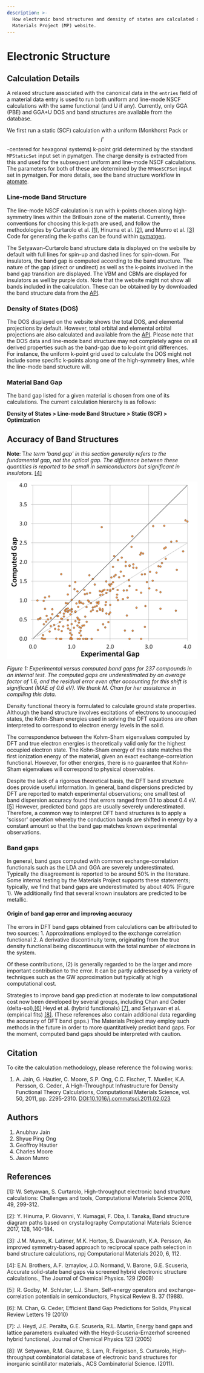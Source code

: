 ```yaml
---
description: >-
  How electronic band structures and density of states are calculated on the
  Materials Project (MP) website.
---
```


# Electronic Structure

## Calculation Details

A relaxed structure associated with the canonical data in the `entries` field of a material data entry is used to run both uniform and line-mode NSCF calculations with the same functional (and U if any). Currently, only GGA (PBE) and GGA+U DOS and band structures are available from the database.

We first run a static (SCF) calculation with a uniform (Monkhorst Pack or $$\Gamma$$-centered for hexagonal systems) k-point grid determined by the standard `MPStaticSet` input set in pymatgen. The charge density is extracted from this and used for the subsequent uniform and line-mode NSCF calculations. The parameters for both of these are determined by the `MPNonSCFSet` input set in pymatgen. For more details, see the band structure workflow in [atomate](https://atomate.org/).

### Line-mode Band Structure

The line-mode NSCF calculation is run with k-points chosen along high-symmetry lines within the Brillouin zone of the material. Currently, three conventions for choosing this k-path are used, and follow the methodologies by Curtarolo et al. [\[1\]](electronic-structure.md#references), Hinuma et al. [\[2\]](electronic-structure.md#references), and Munro et al. [\[3\]](electronic-structure.md#references) Code for generating the k-paths can be found within [pymatgen](https://pymatgen.org/pymatgen.symmetry.html#pymatgen.symmetry.bandstructure.HighSymmKpath).

The Setyawan-Curtarolo band structure data is displayed on the website by default with full lines for spin-up and dashed lines for spin-down. For insulators, the band gap is computed according to the band structure. The nature of the gap (direct or undirect) as well as the k-points involved in the band gap transition are displayed. The VBM and CBMs are displayed for insulators as well by purple dots. Note that the website might not show all bands included in the calculation. These can be obtained by by downloaded the band structure data from the [API](../downloading-data/using-the-api/).

### Density of States (DOS)

The DOS displayed on the website shows the total DOS, and elemental projections by default. However, total orbital and elemental orbital projections are also calculated and available from the [API](../downloading-data/using-the-api/). Please note that the DOS data and line-mode band structure may not completely agree on all derived properties such as the band-gap due to k-point grid differences. For instance, the uniform k-point grid used to calculate the DOS might not include some specific k-points along one of the high-symmetry lines, while the line-mode band structure will.

### Material Band Gap

The band gap listed for a given material is chosen from one of its calculations. The current calculation hierarchy is as follows:

**Density of States > Line-mode Band Structure > Static (SCF) > Optimization**

## Accuracy of Band Structures

**Note**: &#x54;_&#x68;e term 'band gap' in this section generally refers to the fundamental gap, not the optical gap. The difference between these quantities is reported to be small in semiconductors but significant in insulators._ [\[4\]](electronic-structure.md#references)

![](../.gitbook/assets/band_gaps.png)

&#x20;_Figure 1: Experimental versus computed band gaps for 237 compounds in an internal test. The computed gaps are underestimated by an average factor of 1.6, and the residual error even after accounting for this shift is significant (MAE of 0.6 eV). We thank M. Chan for her assistance in compiling this data._

Density functional theory is formulated to calculate ground state properties. Although the band structure involves excitations of electrons to unoccupied states, the Kohn-Sham energies used in solving the DFT equations are often interpreted to correspond to electron energy levels in the solid.

The correspondence between the Kohm-Sham eigenvalues computed by DFT and true electron energies is theoretically valid only for the highest occupied electron state. The Kohn-Sham energy of this state matches the first ionization energy of the material, given an exact exchange-correlation functional. However, for other energies, there is no guarantee that Kohn-Sham eigenvalues will correspond to physical observables.

Despite the lack of a rigorous theoretical basis, the DFT band structure does provide useful information. In general, band dispersions predicted by DFT are reported to match experimental observations; one small test of band dispersion accuracy found that errors ranged from 0.1 to about 0.4 eV.[\[5\]](electronic-structure.md#references) However, predicted band gaps are usually severely underestimated. Therefore, a common way to interpret DFT band structures is to apply a 'scissor' operation whereby the conduction bands are shifted in energy by a constant amount so that the band gap matches known experimental observations.

### Band gaps

In general, band gaps computed with common exchange-correlation functionals such as the LDA and GGA are severely underestimated. Typically the disagreement is reported to be around 50% in the literature. Some internal testing by the Materials Project supports these statements; typically, we find that band gaps are underestimated by about 40% (Figure 1). We additionally find that several known insulators are predicted to be metallic.

#### Origin of band gap error and improving accuracy

The errors in DFT band gaps obtained from calculations can be attributed to two sources: 1. Approximations employed to the exchange correlation functional 2. A derivative discontinuity term, originating from the true density functional being discontinuous with the total number of electrons in the system.

Of these contributions, (2) is generally regarded to be the larger and more important contribution to the error. It can be partly addressed by a variety of techniques such as the GW approximation but typically at high computational cost.

Strategies to improve band gap prediction at moderate to low computational cost now been developed by several groups, including Chan and Ceder (delta-sol),[\[6\]](electronic-structure.md#references) Heyd et al. (hybrid functionals) [\[7\]](electronic-structure.md#references), and Setyawan et al. (empirical fits) [\[8\]](electronic-structure.md#references). (These references also contain additional data regarding the accuracy of DFT band gaps.) The Materials Project may employ such methods in the future in order to more quantitatively predict band gaps. For the moment, computed band gaps should be interpreted with caution.

## Citation

To cite the calculation methodology, please reference the following works:

1. A. Jain, G. Hautier, C. Moore, S.P. Ong, C.C. Fischer, T. Mueller, K.A. Persson, G. Ceder., A High-Throughput Infrastructure for Density Functional Theory Calculations, Computational Materials Science, vol. 50, 2011, pp. 2295-2310. [DOI:10.1016/j.commatsci.2011.02.023](https://dx.doi.org/10.1016/j.commatsci.2011.02.023)

## Authors

1. Anubhav Jain
2. Shyue Ping Ong
3. Geoffroy Hautier
4. Charles Moore
5. Jason Munro

## References

\[1]: W. Setyawan, S. Curtarolo, High-throughput electronic band structure calculations: Challenges and tools, Computational Materials Science 2010, 49, 299-312.

\[2]: Y. Hinuma, P. Giovanni, Y. Kumagai, F. Oba, I. Tanaka, Band structure diagram paths based on crystallography Computational Materials Science 2017, 128, 140-184.

\[3]: J.M. Munro, K. Latimer, M.K. Horton, S. Dwaraknath, K.A. Persson, An improved symmetry-based approach to reciprocal space path selection in band structure calculations, npj Computarional Materials 2020, 6, 112.

\[4]: E.N. Brothers, A.F. Izmaylov, J.O. Normand, V. Barone, G.E. Scuseria, Accurate solid-state band gaps via screened hybrid electronic structure calculations., The Journal of Chemical Physics. 129 (2008)

\[5]: R. Godby, M. Schluter, L.J. Sham, Self-energy operators and exchange-correlation potentials in semiconductors, Physical Review B. 37 (1988).

\[6]: M. Chan, G. Ceder, Efficient Band Gap Predictions for Solids, Physical Review Letters 19 (2010)

\[7]: J. Heyd, J.E. Peralta, G.E. Scuseria, R.L. Martin, Energy band gaps and lattice parameters evaluated with the Heyd-Scuseria-Ernzerhof screened hybrid functional, Journal of Chemical Physics 123 (2005)

\[8]: W. Setyawan, R.M. Gaume, S. Lam, R. Feigelson, S. Curtarolo, High-throughput combinatorial database of electronic band structures for inorganic scintillator materials., ACS Combinatorial Science. (2011).
